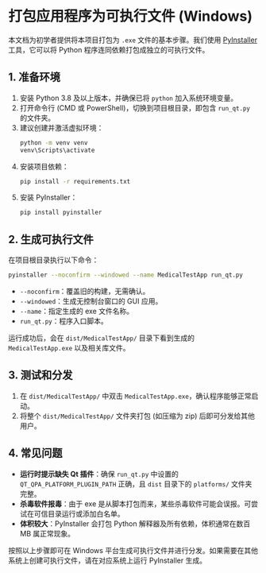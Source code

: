 # 打包应用程序为可执行文件 (Windows)

本文档为初学者提供将本项目打包为 `.exe` 文件的基本步骤。我们使用 [PyInstaller](https://pyinstaller.org/) 工具，它可以将 Python 程序连同依赖打包成独立的可执行文件。

## 1. 准备环境

1. 安装 Python 3.8 及以上版本，并确保已将 `python` 加入系统环境变量。
2. 打开命令行 (CMD 或 PowerShell)，切换到项目根目录，即包含 `run_qt.py` 的文件夹。
3. 建议创建并激活虚拟环境：
   ```bash
   python -m venv venv
   venv\Scripts\activate
   ```
4. 安装项目依赖：
   ```bash
   pip install -r requirements.txt
   ```
5. 安装 PyInstaller：
   ```bash
   pip install pyinstaller
   ```

## 2. 生成可执行文件

在项目根目录执行以下命令：
```bash
pyinstaller --noconfirm --windowed --name MedicalTestApp run_qt.py
```
- `--noconfirm`：覆盖旧的构建，无需确认。
- `--windowed`：生成无控制台窗口的 GUI 应用。
- `--name`：指定生成的 exe 文件名称。
- `run_qt.py`：程序入口脚本。

运行成功后，会在 `dist/MedicalTestApp/` 目录下看到生成的 `MedicalTestApp.exe` 以及相关库文件。

## 3. 测试和分发

1. 在 `dist/MedicalTestApp/` 中双击 `MedicalTestApp.exe`，确认程序能够正常启动。
2. 将整个 `dist/MedicalTestApp/` 文件夹打包 (如压缩为 zip) 后即可分发给其他用户。

## 4. 常见问题

- **运行时提示缺失 Qt 插件**：确保 `run_qt.py` 中设置的 `QT_QPA_PLATFORM_PLUGIN_PATH` 正确，且 `dist` 目录下的 `platforms/` 文件夹完整。
- **杀毒软件报毒**：由于 exe 是从脚本打包而来，某些杀毒软件可能会误报。可尝试在可信目录运行或添加白名单。
- **体积较大**：PyInstaller 会打包 Python 解释器及所有依赖，体积通常在数百 MB 属正常现象。

按照以上步骤即可在 Windows 平台生成可执行文件并进行分发。如果需要在其他系统上创建可执行文件，请在对应系统上运行 PyInstaller 生成。 
